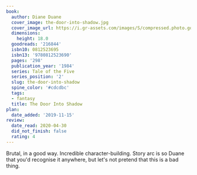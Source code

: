 ```yaml
---
book:
  author: Diane Duane
  cover_image: the-door-into-shadow.jpg
  cover_image_url: https://i.gr-assets.com/images/S/compressed.photo.goodreads.com/books/1254906233l/216844.jpg
  dimensions:
    height: 18.0
  goodreads: '216844'
  isbn10: 0812523695
  isbn13: '9780812523690'
  pages: '298'
  publication_year: '1984'
  series: Tale of the Five
  series_position: '2'
  slug: the-door-into-shadow
  spine_color: '#cdcdbc'
  tags:
  - fantasy
  title: The Door Into Shadow
plan:
  date_added: '2019-11-15'
review:
  date_read: 2020-04-30
  did_not_finish: false
  rating: 4
---
```


Brutal, in a good way. Incredible character-building. Story arc is so Duane that you'd recognise it anywhere, but let's not pretend that this is a bad thing.
